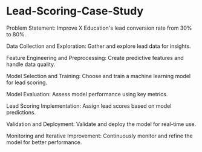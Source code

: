# Lead-Scoring-Case-Study

Problem Statement: Improve X Education's lead conversion rate from 30% to 80%.

Data Collection and Exploration: Gather and explore lead data for insights.

Feature Engineering and Preprocessing: Create predictive features and handle data quality.

Model Selection and Training: Choose and train a machine learning model for lead scoring.

Model Evaluation: Assess model performance using key metrics.

Lead Scoring Implementation: Assign lead scores based on model predictions.

Validation and Deployment: Validate and deploy the model for real-time use.

Monitoring and Iterative Improvement: Continuously monitor and refine the model for better performance.

